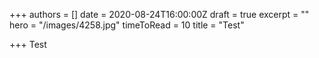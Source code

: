 +++
authors = []
date = 2020-08-24T16:00:00Z
draft = true
excerpt = ""
hero = "/images/4258.jpg"
timeToRead = 10
title = "Test"

+++
Test